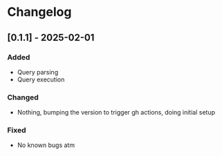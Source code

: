 # Changelog

## [0.1.1] - 2025-02-01
### Added
- Query parsing
- Query execution

### Changed
- Nothing, bumping the version to trigger gh actions, doing initial setup

### Fixed
- No known bugs atm
